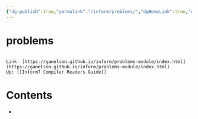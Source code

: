 ```yaml
---
{"dg-publish":true,"permalink":"/inform/problems/","dgHomeLink":true,"dgPassFrontmatter":false}
---
```


# problems
```ad-info

Link: [https://ganelson.github.io/inform/problems-module/index.html](https://ganelson.github.io/inform/problems-module/index.html)
Up: [[Inform7 Compiler Readers Guide]]
```

# Contents
- 